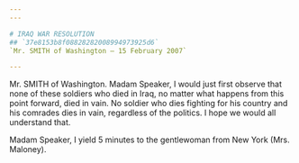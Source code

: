 ```yaml
---
---

# IRAQ WAR RESOLUTION
## `37e8153b8f08828282008994973925d6`
`Mr. SMITH of Washington — 15 February 2007`

---
```



Mr. SMITH of Washington. Madam Speaker, I would just first observe 
that none of these soldiers who died in Iraq, no matter what happens 
from this point forward, died in vain. No soldier who dies fighting for 
his country and his comrades dies in vain, regardless of the politics. 
I hope we would all understand that.

Madam Speaker, I yield 5 minutes to the gentlewoman from New York 
(Mrs. Maloney).